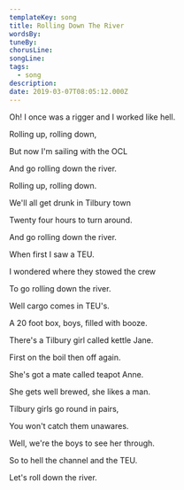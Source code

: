 ```yaml
---
templateKey: song
title: Rolling Down The River  
wordsBy:
tuneBy:
chorusLine:
songLine:
tags:
  - song
description:
date: 2019-03-07T08:05:12.000Z
---
```

Oh! I once was a rigger and I worked like hell.

Rolling up, rolling down,

But now I\'m sailing with the OCL

And go rolling down the river.

Rolling up, rolling down.

We\'ll all get drunk in Tilbury town

Twenty four hours to turn around.

And go rolling down the river.

When first I saw a TEU.

I wondered where they stowed the crew

To go rolling down the river.

Well cargo comes in TEU\'s.

A 20 foot box, boys, filled with booze.

There\'s a Tilbury girl called kettle Jane.

First on the boil then off again.

She\'s got a mate called teapot Anne.

She gets well brewed, she likes a man.

Tilbury girls go round in pairs,

You won\'t catch them unawares.

Well, we\'re the boys to see her through.

So to hell the channel and the TEU.

Let\'s roll down the river.
